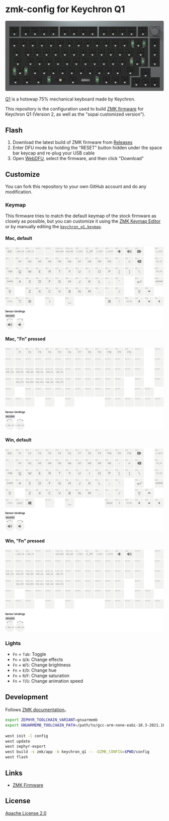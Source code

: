 zmk-config for Keychron Q1
========

![Keychron Q1](images/q1.webp)

[Q1](https://www.keychron.com/products/keychron-q1) is a hotswap 75% mechanical keyboard made by Keychron.

This repository is the configuration used to build [ZMK firmware](https://github.com/zmkfirmware/zmk) for Keychron Q1 (Version 2, as well as the "sspai customized version").

## Flash

1. Download the latest build of ZMK firmware from [Releases](https://github.com/xingrz/zmk-config_keychron_q1/releases)
2. Enter DFU mode by holding the "RESET" button hidden under the space bar keycap and re-plug your USB cable
2. Open [WebDFU](https://devanlai.github.io/webdfu/dfu-util/), select the firmware, and then click "Download"

## Customize

You can fork this repository to your own GitHub account and do any modification.

### Keymap

This firmware tries to match the default keymap of the stock firmware as closely as possible, but you can customize it using the [ZMK Keymap Editor](https://nickcoutsos.github.io/keymap-editor/) or by manually editing the [`keychron_q1.keymap`](config/keychron_q1.keymap).

#### Mac, default

![keymap 0](images/keymap_0.png)

#### Mac, "Fn" pressed

![keymap 1](images/keymap_1.png)

#### Win, default

![keymap 2](images/keymap_2.png)

#### Win, "Fn" pressed

![keymap 3](images/keymap_3.png)

### Lights

* `Fn` + `Tab`: Toggle
* `Fn` + `Q`/`A`: Change effects
* `Fn` + `W`/`S`: Change brightness
* `Fn` + `E`/`D`: Change hue
* `Fn` + `R`/`F`: Change saturation
* `Fn` + `T`/`G`: Change animation speed

## Development

Follows [ZMK documentation](https://zmk.dev/docs/development/setup#prerequisites)。

```sh
export ZEPHYR_TOOLCHAIN_VARIANT=gnuarmemb
export GNUARMEMB_TOOLCHAIN_PATH=/path/to/gcc-arm-none-eabi-10.3-2021.10

west init -l config
west update
west zephyr-export
west build -s zmk/app -b keychron_q1 -- -DZMK_CONFIG=$PWD/config
west flash
```

## Links

* [ZMK Firmware](https://zmk.dev/)

## License

[Apache License 2.0](LICENSE)
